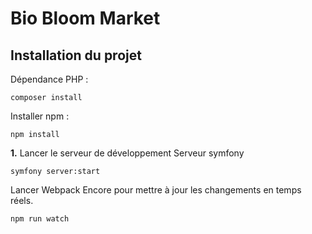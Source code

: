 
# Bio Bloom Market 


## Installation du projet
Dépendance PHP : 
```
composer install
```
Installer npm : 
```
npm install 
```


**1.** Lancer le serveur de développement
Serveur symfony
 
```
symfony server:start
 ```

Lancer Webpack Encore pour mettre à jour les changements en temps réels.
```
npm run watch
```

